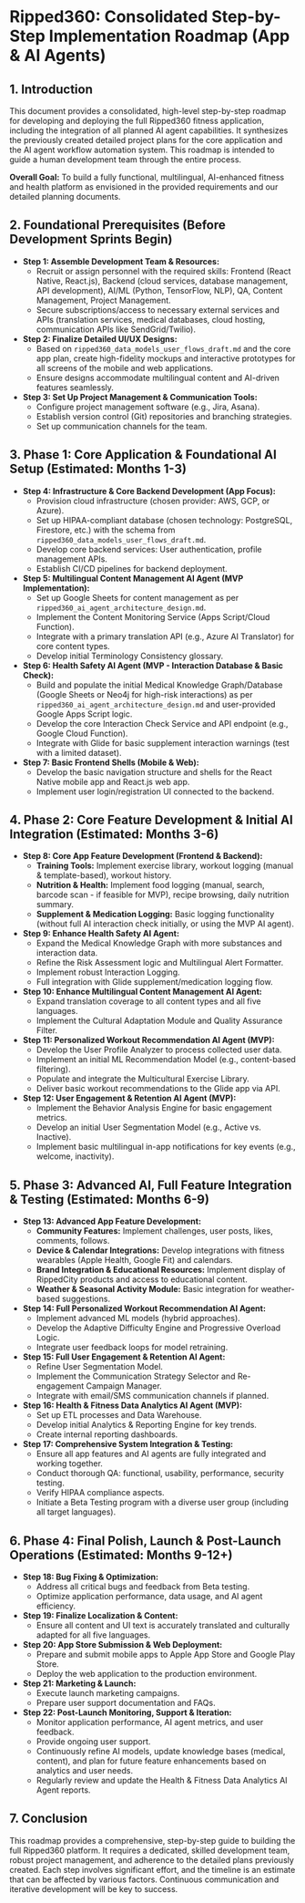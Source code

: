 # Ripped360: Consolidated Step-by-Step Implementation Roadmap (App & AI Agents)

## 1. Introduction

This document provides a consolidated, high-level step-by-step roadmap for developing and deploying the full Ripped360 fitness application, including the integration of all planned AI agent capabilities. It synthesizes the previously created detailed project plans for the core application and the AI agent workflow automation system. This roadmap is intended to guide a human development team through the entire process.

**Overall Goal:** To build a fully functional, multilingual, AI-enhanced fitness and health platform as envisioned in the provided requirements and our detailed planning documents.

## 2. Foundational Prerequisites (Before Development Sprints Begin)

*   **Step 1: Assemble Development Team & Resources:**
    *   Recruit or assign personnel with the required skills: Frontend (React Native, React.js), Backend (cloud services, database management, API development), AI/ML (Python, TensorFlow, NLP), QA, Content Management, Project Management.
    *   Secure subscriptions/access to necessary external services and APIs (translation services, medical databases, cloud hosting, communication APIs like SendGrid/Twilio).
*   **Step 2: Finalize Detailed UI/UX Designs:**
    *   Based on `ripped360_data_models_user_flows_draft.md` and the core app plan, create high-fidelity mockups and interactive prototypes for all screens of the mobile and web applications.
    *   Ensure designs accommodate multilingual content and AI-driven features seamlessly.
*   **Step 3: Set Up Project Management & Communication Tools:**
    *   Configure project management software (e.g., Jira, Asana).
    *   Establish version control (Git) repositories and branching strategies.
    *   Set up communication channels for the team.

## 3. Phase 1: Core Application & Foundational AI Setup (Estimated: Months 1-3)

*   **Step 4: Infrastructure & Core Backend Development (App Focus):**
    *   Provision cloud infrastructure (chosen provider: AWS, GCP, or Azure).
    *   Set up HIPAA-compliant database (chosen technology: PostgreSQL, Firestore, etc.) with the schema from `ripped360_data_models_user_flows_draft.md`.
    *   Develop core backend services: User authentication, profile management APIs.
    *   Establish CI/CD pipelines for backend deployment.
*   **Step 5: Multilingual Content Management AI Agent (MVP Implementation):**
    *   Set up Google Sheets for content management as per `ripped360_ai_agent_architecture_design.md`.
    *   Implement the Content Monitoring Service (Apps Script/Cloud Function).
    *   Integrate with a primary translation API (e.g., Azure AI Translator) for core content types.
    *   Develop initial Terminology Consistency glossary.
*   **Step 6: Health Safety AI Agent (MVP - Interaction Database & Basic Check):**
    *   Build and populate the initial Medical Knowledge Graph/Database (Google Sheets or Neo4j for high-risk interactions) as per `ripped360_ai_agent_architecture_design.md` and user-provided Google Apps Script logic.
    *   Develop the core Interaction Check Service and API endpoint (e.g., Google Cloud Function).
    *   Integrate with Glide for basic supplement interaction warnings (test with a limited dataset).
*   **Step 7: Basic Frontend Shells (Mobile & Web):**
    *   Develop the basic navigation structure and shells for the React Native mobile app and React.js web app.
    *   Implement user login/registration UI connected to the backend.

## 4. Phase 2: Core Feature Development & Initial AI Integration (Estimated: Months 3-6)

*   **Step 8: Core App Feature Development (Frontend & Backend):**
    *   **Training Tools:** Implement exercise library, workout logging (manual & template-based), workout history.
    *   **Nutrition & Health:** Implement food logging (manual, search, barcode scan - if feasible for MVP), recipe browsing, daily nutrition summary.
    *   **Supplement & Medication Logging:** Basic logging functionality (without full AI interaction check initially, or using the MVP AI agent).
*   **Step 9: Enhance Health Safety AI Agent:**
    *   Expand the Medical Knowledge Graph with more substances and interaction data.
    *   Refine the Risk Assessment logic and Multilingual Alert Formatter.
    *   Implement robust Interaction Logging.
    *   Full integration with Glide supplement/medication logging flow.
*   **Step 10: Enhance Multilingual Content Management AI Agent:**
    *   Expand translation coverage to all content types and all five languages.
    *   Implement the Cultural Adaptation Module and Quality Assurance Filter.
*   **Step 11: Personalized Workout Recommendation AI Agent (MVP):**
    *   Develop the User Profile Analyzer to process collected user data.
    *   Implement an initial ML Recommendation Model (e.g., content-based filtering).
    *   Populate and integrate the Multicultural Exercise Library.
    *   Deliver basic workout recommendations to the Glide app via API.
*   **Step 12: User Engagement & Retention AI Agent (MVP):**
    *   Implement the Behavior Analysis Engine for basic engagement metrics.
    *   Develop an initial User Segmentation Model (e.g., Active vs. Inactive).
    *   Implement basic multilingual in-app notifications for key events (e.g., welcome, inactivity).

## 5. Phase 3: Advanced AI, Full Feature Integration & Testing (Estimated: Months 6-9)

*   **Step 13: Advanced App Feature Development:**
    *   **Community Features:** Implement challenges, user posts, likes, comments, follows.
    *   **Device & Calendar Integrations:** Develop integrations with fitness wearables (Apple Health, Google Fit) and calendars.
    *   **Brand Integration & Educational Resources:** Implement display of RippedCity products and access to educational content.
    *   **Weather & Seasonal Activity Module:** Basic integration for weather-based suggestions.
*   **Step 14: Full Personalized Workout Recommendation AI Agent:**
    *   Implement advanced ML models (hybrid approaches).
    *   Develop the Adaptive Difficulty Engine and Progressive Overload Logic.
    *   Integrate user feedback loops for model retraining.
*   **Step 15: Full User Engagement & Retention AI Agent:**
    *   Refine User Segmentation Model.
    *   Implement the Communication Strategy Selector and Re-engagement Campaign Manager.
    *   Integrate with email/SMS communication channels if planned.
*   **Step 16: Health & Fitness Data Analytics AI Agent (MVP):**
    *   Set up ETL processes and Data Warehouse.
    *   Develop initial Analytics & Reporting Engine for key trends.
    *   Create internal reporting dashboards.
*   **Step 17: Comprehensive System Integration & Testing:**
    *   Ensure all app features and AI agents are fully integrated and working together.
    *   Conduct thorough QA: functional, usability, performance, security testing.
    *   Verify HIPAA compliance aspects.
    *   Initiate a Beta Testing program with a diverse user group (including all target languages).

## 6. Phase 4: Final Polish, Launch & Post-Launch Operations (Estimated: Months 9-12+)

*   **Step 18: Bug Fixing & Optimization:**
    *   Address all critical bugs and feedback from Beta testing.
    *   Optimize application performance, data usage, and AI agent efficiency.
*   **Step 19: Finalize Localization & Content:**
    *   Ensure all content and UI text is accurately translated and culturally adapted for all five languages.
*   **Step 20: App Store Submission & Web Deployment:**
    *   Prepare and submit mobile apps to Apple App Store and Google Play Store.
    *   Deploy the web application to the production environment.
*   **Step 21: Marketing & Launch:**
    *   Execute launch marketing campaigns.
    *   Prepare user support documentation and FAQs.
*   **Step 22: Post-Launch Monitoring, Support & Iteration:**
    *   Monitor application performance, AI agent metrics, and user feedback.
    *   Provide ongoing user support.
    *   Continuously refine AI models, update knowledge bases (medical, content), and plan for future feature enhancements based on analytics and user needs.
    *   Regularly review and update the Health & Fitness Data Analytics AI Agent reports.

## 7. Conclusion

This roadmap provides a comprehensive, step-by-step guide to building the full Ripped360 platform. It requires a dedicated, skilled development team, robust project management, and adherence to the detailed plans previously created. Each step involves significant effort, and the timeline is an estimate that can be affected by various factors. Continuous communication and iterative development will be key to success.
